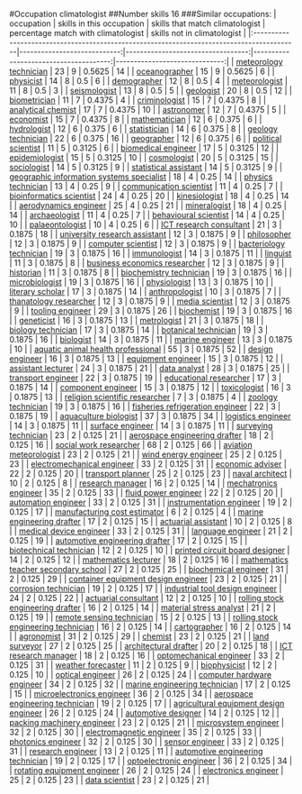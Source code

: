 #Occupation climatologist
##Number skills 16
###Similar occupations:
| occupation                                                                                |   skills in this occupation |   skills that match climatologist |   percentage match with climatologist |   skills not in climatologist |
|:------------------------------------------------------------------------------------------|----------------------------:|----------------------------------:|--------------------------------------:|------------------------------:|
| [meteorology technician](meteorology_technician.md)                                       |                          23 |                                 9 |                                0.5625 |                            14 |
| [oceanographer](oceanographer.md)                                                         |                          15 |                                 9 |                                0.5625 |                             6 |
| [physicist](physicist.md)                                                                 |                          14 |                                 8 |                                0.5    |                             6 |
| [demographer](demographer.md)                                                             |                          12 |                                 8 |                                0.5    |                             4 |
| [meteorologist](meteorologist.md)                                                         |                          11 |                                 8 |                                0.5    |                             3 |
| [seismologist](seismologist.md)                                                           |                          13 |                                 8 |                                0.5    |                             5 |
| [geologist](geologist.md)                                                                 |                          20 |                                 8 |                                0.5    |                            12 |
| [biometrician](biometrician.md)                                                           |                          11 |                                 7 |                                0.4375 |                             4 |
| [criminologist](criminologist.md)                                                         |                          15 |                                 7 |                                0.4375 |                             8 |
| [analytical chemist](analytical_chemist.md)                                               |                          17 |                                 7 |                                0.4375 |                            10 |
| [astronomer](astronomer.md)                                                               |                          12 |                                 7 |                                0.4375 |                             5 |
| [economist](economist.md)                                                                 |                          15 |                                 7 |                                0.4375 |                             8 |
| [mathematician](mathematician.md)                                                         |                          12 |                                 6 |                                0.375  |                             6 |
| [hydrologist](hydrologist.md)                                                             |                          12 |                                 6 |                                0.375  |                             6 |
| [statistician](statistician.md)                                                           |                          14 |                                 6 |                                0.375  |                             8 |
| [geology technician](geology_technician.md)                                               |                          22 |                                 6 |                                0.375  |                            16 |
| [geographer](geographer.md)                                                               |                          12 |                                 6 |                                0.375  |                             6 |
| [political scientist](political_scientist.md)                                             |                          11 |                                 5 |                                0.3125 |                             6 |
| [biomedical engineer](biomedical_engineer.md)                                             |                          17 |                                 5 |                                0.3125 |                            12 |
| [epidemiologist](epidemiologist.md)                                                       |                          15 |                                 5 |                                0.3125 |                            10 |
| [cosmologist](cosmologist.md)                                                             |                          20 |                                 5 |                                0.3125 |                            15 |
| [sociologist](sociologist.md)                                                             |                          14 |                                 5 |                                0.3125 |                             9 |
| [statistical assistant](statistical_assistant.md)                                         |                          14 |                                 5 |                                0.3125 |                             9 |
| [geographic information systems specialist](geographic_information_systems_specialist.md) |                          18 |                                 4 |                                0.25   |                            14 |
| [physics technician](physics_technician.md)                                               |                          13 |                                 4 |                                0.25   |                             9 |
| [communication scientist](communication_scientist.md)                                     |                          11 |                                 4 |                                0.25   |                             7 |
| [bioinformatics scientist](bioinformatics_scientist.md)                                   |                          24 |                                 4 |                                0.25   |                            20 |
| [kinesiologist](kinesiologist.md)                                                         |                          18 |                                 4 |                                0.25   |                            14 |
| [aerodynamics engineer](aerodynamics_engineer.md)                                         |                          25 |                                 4 |                                0.25   |                            21 |
| [mineralogist](mineralogist.md)                                                           |                          18 |                                 4 |                                0.25   |                            14 |
| [archaeologist](archaeologist.md)                                                         |                          11 |                                 4 |                                0.25   |                             7 |
| [behavioural scientist](behavioural_scientist.md)                                         |                          14 |                                 4 |                                0.25   |                            10 |
| [palaeontologist](palaeontologist.md)                                                     |                          10 |                                 4 |                                0.25   |                             6 |
| [ICT research consultant](ICT_research_consultant.md)                                     |                          21 |                                 3 |                                0.1875 |                            18 |
| [university research assistant](university_research_assistant.md)                         |                          12 |                                 3 |                                0.1875 |                             9 |
| [philosopher](philosopher.md)                                                             |                          12 |                                 3 |                                0.1875 |                             9 |
| [computer scientist](computer_scientist.md)                                               |                          12 |                                 3 |                                0.1875 |                             9 |
| [bacteriology technician](bacteriology_technician.md)                                     |                          19 |                                 3 |                                0.1875 |                            16 |
| [immunologist](immunologist.md)                                                           |                          14 |                                 3 |                                0.1875 |                            11 |
| [linguist](linguist.md)                                                                   |                          11 |                                 3 |                                0.1875 |                             8 |
| [business economics researcher](business_economics_researcher.md)                         |                          12 |                                 3 |                                0.1875 |                             9 |
| [historian](historian.md)                                                                 |                          11 |                                 3 |                                0.1875 |                             8 |
| [biochemistry technician](biochemistry_technician.md)                                     |                          19 |                                 3 |                                0.1875 |                            16 |
| [microbiologist](microbiologist.md)                                                       |                          19 |                                 3 |                                0.1875 |                            16 |
| [physiologist](physiologist.md)                                                           |                          13 |                                 3 |                                0.1875 |                            10 |
| [literary scholar](literary_scholar.md)                                                   |                          17 |                                 3 |                                0.1875 |                            14 |
| [anthropologist](anthropologist.md)                                                       |                          10 |                                 3 |                                0.1875 |                             7 |
| [thanatology researcher](thanatology_researcher.md)                                       |                          12 |                                 3 |                                0.1875 |                             9 |
| [media scientist](media_scientist.md)                                                     |                          12 |                                 3 |                                0.1875 |                             9 |
| [tooling engineer](tooling_engineer.md)                                                   |                          29 |                                 3 |                                0.1875 |                            26 |
| [biochemist](biochemist.md)                                                               |                          19 |                                 3 |                                0.1875 |                            16 |
| [geneticist](geneticist.md)                                                               |                          16 |                                 3 |                                0.1875 |                            13 |
| [metrologist](metrologist.md)                                                             |                          21 |                                 3 |                                0.1875 |                            18 |
| [biology technician](biology_technician.md)                                               |                          17 |                                 3 |                                0.1875 |                            14 |
| [botanical technician](botanical_technician.md)                                           |                          19 |                                 3 |                                0.1875 |                            16 |
| [biologist](biologist.md)                                                                 |                          14 |                                 3 |                                0.1875 |                            11 |
| [marine engineer](marine_engineer.md)                                                     |                          13 |                                 3 |                                0.1875 |                            10 |
| [aquatic animal health professional](aquatic_animal_health_professional.md)               |                          55 |                                 3 |                                0.1875 |                            52 |
| [design engineer](design_engineer.md)                                                     |                          16 |                                 3 |                                0.1875 |                            13 |
| [equipment engineer](equipment_engineer.md)                                               |                          15 |                                 3 |                                0.1875 |                            12 |
| [assistant lecturer](assistant_lecturer.md)                                               |                          24 |                                 3 |                                0.1875 |                            21 |
| [data analyst](data_analyst.md)                                                           |                          28 |                                 3 |                                0.1875 |                            25 |
| [transport engineer](transport_engineer.md)                                               |                          22 |                                 3 |                                0.1875 |                            19 |
| [educational researcher](educational_researcher.md)                                       |                          17 |                                 3 |                                0.1875 |                            14 |
| [component engineer](component_engineer.md)                                               |                          15 |                                 3 |                                0.1875 |                            12 |
| [toxicologist](toxicologist.md)                                                           |                          16 |                                 3 |                                0.1875 |                            13 |
| [religion scientific researcher](religion_scientific_researcher.md)                       |                           7 |                                 3 |                                0.1875 |                             4 |
| [zoology technician](zoology_technician.md)                                               |                          19 |                                 3 |                                0.1875 |                            16 |
| [fisheries refrigeration engineer](fisheries_refrigeration_engineer.md)                   |                          22 |                                 3 |                                0.1875 |                            19 |
| [aquaculture biologist](aquaculture_biologist.md)                                         |                          37 |                                 3 |                                0.1875 |                            34 |
| [logistics engineer](logistics_engineer.md)                                               |                          14 |                                 3 |                                0.1875 |                            11 |
| [surface engineer](surface_engineer.md)                                                   |                          14 |                                 3 |                                0.1875 |                            11 |
| [surveying technician](surveying_technician.md)                                           |                          23 |                                 2 |                                0.125  |                            21 |
| [aerospace engineering drafter](aerospace_engineering_drafter.md)                         |                          18 |                                 2 |                                0.125  |                            16 |
| [social work researcher](social_work_researcher.md)                                       |                          68 |                                 2 |                                0.125  |                            66 |
| [aviation meteorologist](aviation_meteorologist.md)                                       |                          23 |                                 2 |                                0.125  |                            21 |
| [wind energy engineer](wind_energy_engineer.md)                                           |                          25 |                                 2 |                                0.125  |                            23 |
| [electromechanical engineer](electromechanical_engineer.md)                               |                          33 |                                 2 |                                0.125  |                            31 |
| [economic adviser](economic_adviser.md)                                                   |                          22 |                                 2 |                                0.125  |                            20 |
| [transport planner](transport_planner.md)                                                 |                          25 |                                 2 |                                0.125  |                            23 |
| [naval architect](naval_architect.md)                                                     |                          10 |                                 2 |                                0.125  |                             8 |
| [research manager](research_manager.md)                                                   |                          16 |                                 2 |                                0.125  |                            14 |
| [mechatronics engineer](mechatronics_engineer.md)                                         |                          35 |                                 2 |                                0.125  |                            33 |
| [fluid power engineer](fluid_power_engineer.md)                                           |                          22 |                                 2 |                                0.125  |                            20 |
| [automation engineer](automation_engineer.md)                                             |                          33 |                                 2 |                                0.125  |                            31 |
| [instrumentation engineer](instrumentation_engineer.md)                                   |                          19 |                                 2 |                                0.125  |                            17 |
| [manufacturing cost estimator](manufacturing_cost_estimator.md)                           |                           6 |                                 2 |                                0.125  |                             4 |
| [marine engineering drafter](marine_engineering_drafter.md)                               |                          17 |                                 2 |                                0.125  |                            15 |
| [actuarial assistant](actuarial_assistant.md)                                             |                          10 |                                 2 |                                0.125  |                             8 |
| [medical device engineer](medical_device_engineer.md)                                     |                          33 |                                 2 |                                0.125  |                            31 |
| [language engineer](language_engineer.md)                                                 |                          21 |                                 2 |                                0.125  |                            19 |
| [automotive engineering drafter](automotive_engineering_drafter.md)                       |                          17 |                                 2 |                                0.125  |                            15 |
| [biotechnical technician](biotechnical_technician.md)                                     |                          12 |                                 2 |                                0.125  |                            10 |
| [printed circuit board designer](printed_circuit_board_designer.md)                       |                          14 |                                 2 |                                0.125  |                            12 |
| [mathematics lecturer](mathematics_lecturer.md)                                           |                          18 |                                 2 |                                0.125  |                            16 |
| [mathematics teacher secondary school](mathematics_teacher_secondary_school.md)           |                          27 |                                 2 |                                0.125  |                            25 |
| [biochemical engineer](biochemical_engineer.md)                                           |                          31 |                                 2 |                                0.125  |                            29 |
| [container equipment design engineer](container_equipment_design_engineer.md)             |                          23 |                                 2 |                                0.125  |                            21 |
| [corrosion technician](corrosion_technician.md)                                           |                          19 |                                 2 |                                0.125  |                            17 |
| [industrial tool design engineer](industrial_tool_design_engineer.md)                     |                          24 |                                 2 |                                0.125  |                            22 |
| [actuarial consultant](actuarial_consultant.md)                                           |                          12 |                                 2 |                                0.125  |                            10 |
| [rolling stock engineering drafter](rolling_stock_engineering_drafter.md)                 |                          16 |                                 2 |                                0.125  |                            14 |
| [material stress analyst](material_stress_analyst.md)                                     |                          21 |                                 2 |                                0.125  |                            19 |
| [remote sensing technician](remote_sensing_technician.md)                                 |                          15 |                                 2 |                                0.125  |                            13 |
| [rolling stock engineering technician](rolling_stock_engineering_technician.md)           |                          16 |                                 2 |                                0.125  |                            14 |
| [cartographer](cartographer.md)                                                           |                          16 |                                 2 |                                0.125  |                            14 |
| [agronomist](agronomist.md)                                                               |                          31 |                                 2 |                                0.125  |                            29 |
| [chemist](chemist.md)                                                                     |                          23 |                                 2 |                                0.125  |                            21 |
| [land surveyor](land_surveyor.md)                                                         |                          27 |                                 2 |                                0.125  |                            25 |
| [architectural drafter](architectural_drafter.md)                                         |                          20 |                                 2 |                                0.125  |                            18 |
| [ICT research manager](ICT_research_manager.md)                                           |                          18 |                                 2 |                                0.125  |                            16 |
| [optomechanical engineer](optomechanical_engineer.md)                                     |                          33 |                                 2 |                                0.125  |                            31 |
| [weather forecaster](weather_forecaster.md)                                               |                          11 |                                 2 |                                0.125  |                             9 |
| [biophysicist](biophysicist.md)                                                           |                          12 |                                 2 |                                0.125  |                            10 |
| [optical engineer](optical_engineer.md)                                                   |                          26 |                                 2 |                                0.125  |                            24 |
| [computer hardware engineer](computer_hardware_engineer.md)                               |                          34 |                                 2 |                                0.125  |                            32 |
| [marine engineering technician](marine_engineering_technician.md)                         |                          17 |                                 2 |                                0.125  |                            15 |
| [microelectronics engineer](microelectronics_engineer.md)                                 |                          36 |                                 2 |                                0.125  |                            34 |
| [aerospace engineering technician](aerospace_engineering_technician.md)                   |                          19 |                                 2 |                                0.125  |                            17 |
| [agricultural equipment design engineer](agricultural_equipment_design_engineer.md)       |                          26 |                                 2 |                                0.125  |                            24 |
| [automotive designer](automotive_designer.md)                                             |                          14 |                                 2 |                                0.125  |                            12 |
| [packing machinery engineer](packing_machinery_engineer.md)                               |                          23 |                                 2 |                                0.125  |                            21 |
| [microsystem engineer](microsystem_engineer.md)                                           |                          32 |                                 2 |                                0.125  |                            30 |
| [electromagnetic engineer](electromagnetic_engineer.md)                                   |                          35 |                                 2 |                                0.125  |                            33 |
| [photonics engineer](photonics_engineer.md)                                               |                          32 |                                 2 |                                0.125  |                            30 |
| [sensor engineer](sensor_engineer.md)                                                     |                          33 |                                 2 |                                0.125  |                            31 |
| [research engineer](research_engineer.md)                                                 |                          13 |                                 2 |                                0.125  |                            11 |
| [automotive engineering technician](automotive_engineering_technician.md)                 |                          19 |                                 2 |                                0.125  |                            17 |
| [optoelectronic engineer](optoelectronic_engineer.md)                                     |                          36 |                                 2 |                                0.125  |                            34 |
| [rotating equipment engineer](rotating_equipment_engineer.md)                             |                          26 |                                 2 |                                0.125  |                            24 |
| [electronics engineer](electronics_engineer.md)                                           |                          25 |                                 2 |                                0.125  |                            23 |
| [data scientist](data_scientist.md)                                                       |                          23 |                                 2 |                                0.125  |                            21 |
